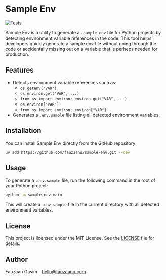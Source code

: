 # Sample Env
[![Tests](https://github.com/fauzaanu/sample-env/actions/workflows/test.yml/badge.svg)](https://github.com/fauzaanu/sample-env/actions/workflows/test.yml)

Sample Env is a utility to generate a `.sample.env` file for Python projects by detecting environment variable references in the code. This tool helps developers quickly generate a sample.env file without going through the code or accidentally missing out on a variable that is perheps needed for production.

## Features

- Detects environment variable references such as:
  - `os.getenv("VAR")`
  - `os.environ.get("VAR", ...)`
  - `from os import environ; environ.get("VAR", ...)`
  - `os.environ["VAR"]`
  - `from os import environ; environ["VAR"]`
- Generates a `.env.sample` file listing all detected environment variables.

## Installation

You can install Sample Env directly from the GitHub repository:

```bash
uv add https://github.com/fauzaanu/sample-env.git --dev
```

## Usage

To generate a `.env.sample` file, run the following command in the root of your Python project:

```bash
python -m sample_env.main
```

This will create a `.env.sample` file in the current directory with all detected environment variables.

## License

This project is licensed under the MIT License. See the [LICENSE](LICENSE) file for details.

## Author

Fauzaan Gasim - [hello@fauzaanu.com](mailto:hello@fauzaanu.com)
